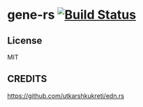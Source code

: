 # gene-rs [![Build Status](https://travis-ci.com/gcao/gene.rs.svg?branch=master)](https://travis-ci.com/gcao/gene.rs)

## License

MIT

## CREDITS

https://github.com/utkarshkukreti/edn.rs
